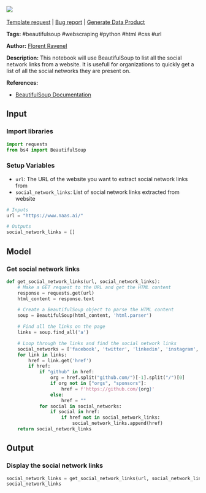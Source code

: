 <a href="https://app.naas.ai/user-redirect/naas/downloader?url=https://raw.githubusercontent.com/jupyter-naas/awesome-notebooks/master/BeautifulSoup/BeautifulSoup_List_social_network_links_from_website.ipynb" target="_parent"><img src="https://naasai-public.s3.eu-west-3.amazonaws.com/Open_in_Naas_Lab.svg"/></a><br><br><a href="https://github.com/jupyter-naas/awesome-notebooks/issues/new?assignees=&labels=&template=template-request.md&title=Tool+-+Action+of+the+notebook+">Template request</a> | <a href="https://github.com/jupyter-naas/awesome-notebooks/issues/new?assignees=&labels=bug&template=bug_report.md&title=BeautifulSoup+-+List+social+network+links+from+website:+Error+short+description">Bug report</a> | <a href="https://app.naas.ai/user-redirect/naas/downloader?url=https://raw.githubusercontent.com/jupyter-naas/awesome-notebooks/master/Naas/Naas_Start_data_product.ipynb" target="_parent">Generate Data Product</a>

**Tags:** #beautifulsoup #webscraping #python #html #css #url

**Author:** [Florent Ravenel](https://www.linkedin.com/in/florent-ravenel/)

**Description:** This notebook will use BeautifulSoup to list all the social network links from a website. It is usefull for organizations to quickly get a list of all the social networks they are present on.

**References:**
- [BeautifulSoup Documentation](https://www.crummy.com/software/BeautifulSoup/bs4/doc/)

## Input

### Import libraries


```python
import requests
from bs4 import BeautifulSoup
```

### Setup Variables
- `url`: The URL of the website you want to extract social network links from
- `social_network_links`: List of social network links extracted from website


```python
# Inputs
url = "https://www.naas.ai/"

# Outputs
social_network_links = []
```

## Model

### Get social network links


```python
def get_social_network_links(url, social_network_links):
    # Make a GET request to the URL and get the HTML content
    response = requests.get(url)
    html_content = response.text

    # Create a BeautifulSoup object to parse the HTML content
    soup = BeautifulSoup(html_content, 'html.parser')

    # Find all the links on the page
    links = soup.find_all('a')

    # Loop through the links and find the social network links
    social_networks = ['facebook', 'twitter', 'linkedin', 'instagram', 'github', 'youtube']
    for link in links:
        href = link.get('href')
        if href:
            if "github" in href:
                org = href.split("github.com/")[-1].split("/")[0]
                if org not in ["orgs", "sponsors"]:
                    href = f'https://github.com/{org}'
                else:
                    href = ""
            for social in social_networks:
                if social in href:   
                    if href not in social_network_links:
                        social_network_links.append(href)
    return social_network_links
```

## Output

### Display the social network links


```python
social_network_links = get_social_network_links(url, social_network_links)
social_network_links
```

 
